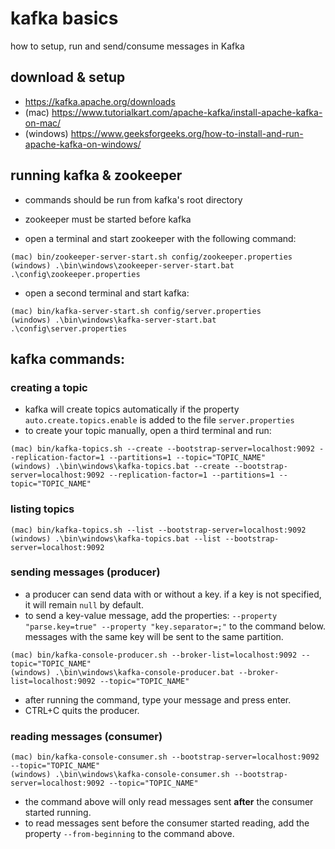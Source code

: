 # kafka basics
how to setup, run and send/consume messages in Kafka

## download & setup
- https://kafka.apache.org/downloads
- (mac) https://www.tutorialkart.com/apache-kafka/install-apache-kafka-on-mac/
- (windows) https://www.geeksforgeeks.org/how-to-install-and-run-apache-kafka-on-windows/

## running kafka & zookeeper
- commands should be run from kafka's root directory
- zookeeper must be started before kafka

- open a terminal and start zookeeper with the following command:

```shell
(mac) bin/zookeeper-server-start.sh config/zookeeper.properties
(windows) .\bin\windows\zookeeper-server-start.bat .\config\zookeeper.properties
```
- open a second terminal and start kafka:

```shell
(mac) bin/kafka-server-start.sh config/server.properties
(windows) .\bin\windows\kafka-server-start.bat .\config\server.properties
```

## kafka commands:
### creating a topic
- kafka will create topics automatically if the property `auto.create.topics.enable` is added to the file `server.properties`
- to create your topic manually, open a third terminal and run:
```shell
(mac) bin/kafka-topics.sh --create --bootstrap-server=localhost:9092 --replication-factor=1 --partitions=1 --topic="TOPIC_NAME"
(windows) .\bin\windows\kafka-topics.bat --create --bootstrap-server=localhost:9092 --replication-factor=1 --partitions=1 --topic="TOPIC_NAME"
```

### listing topics
```shell
(mac) bin/kafka-topics.sh --list --bootstrap-server=localhost:9092
(windows) .\bin\windows\kafka-topics.bat --list --bootstrap-server=localhost:9092
```

### sending messages (producer)
- a producer can send data with or without a key. if a key is not specified, it will remain `null` by default.
- to send a key-value message, add the properties: `--property "parse.key=true" --property "key.separator=;"` to the command below. messages with the same key will be sent to the same partition.
```shell
(mac) bin/kafka-console-producer.sh --broker-list=localhost:9092 --topic="TOPIC_NAME"
(windows) .\bin\windows\kafka-console-producer.bat --broker-list=localhost:9092 --topic="TOPIC_NAME"
```
- after running the command, type your message and press enter.
- CTRL+C quits the producer.

### reading messages (consumer)
```shell
(mac) bin/kafka-console-consumer.sh --bootstrap-server=localhost:9092 --topic="TOPIC_NAME"
(windows) .\bin\windows\kafka-console-consumer.sh --bootstrap-server=localhost:9092 --topic="TOPIC_NAME"
```

- the command above will only read messages sent <b>after</b> the consumer started running.
- to read messages sent before the consumer started reading, add the property `--from-beginning` to the command above.

